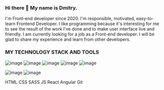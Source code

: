 ### Hi there 👋 My name is Dmitry.
I'm Front-end developer since 2020.
I'm responsible, motivated, easy-to-learn Frontend Developer.
I like programming because it's interesting for me to see the result of the work I've done and to make user interface live and friendly.
I am currently looking for a job as a Front-end developer.
I will be glad to share my experience and learn from other developers.

### MY TECHNOLOGY STACK AND TOOLS
![image](https://user-images.githubusercontent.com/51228454/144570128-6bf0f39e-264a-4bf1-b740-e99e9aef5ad8.png)
![image](https://user-images.githubusercontent.com/51228454/144570225-ef7fcec1-0b51-4219-b5cf-4eca098ba33c.png)
![image](https://user-images.githubusercontent.com/51228454/144570256-8f6bf46f-c046-4e77-a7d1-bd2322ddd3b1.png)
![image](https://user-images.githubusercontent.com/51228454/144570288-ae254030-5403-4752-908b-1f1fefc79919.png)
![image](https://user-images.githubusercontent.com/51228454/144570331-c848e014-0fb8-4812-b456-b61470eb3455.png)

![image](https://user-images.githubusercontent.com/51228454/144570373-223064e0-a291-48f5-86ec-a0325fd7619a.png)
![image](https://user-images.githubusercontent.com/51228454/144570663-7e332b8e-1035-4546-95e2-e1979bb6cc03.png)









HTML CSS SASS JS React Angular Git
